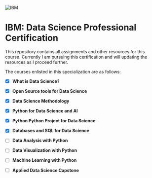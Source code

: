 ![IBM](https://user-images.githubusercontent.com/79361165/108628439-e6029000-7452-11eb-936c-edf21557562c.JPG)


# IBM: Data Science Professional Certification

This repository contains all assignments and other resources for this course.
Currently I am pursuing this certification and will updating the resources as I proceed further.

The courses enlisted in this specialization are as follows:

- [x] __What is Data Science?__

- [x] __Open Source tools for Data Science__

- [x] __Data Science Methodology__ 

- [x] __Python for Data Science and AI__

- [x] __Python Python Project for Data Science__

- [x] __Databases and SQL for Data Science__

- [ ] __Data Analysis with Python__

- [ ] __Data Visualization with Python__

- [ ] __Machine Learning with Python__

- [ ] __Applied Data Science Capstone__
